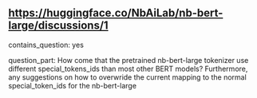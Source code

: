 ## https://huggingface.co/NbAiLab/nb-bert-large/discussions/1

contains_question: yes

question_part: How come that the pretrained nb-bert-large tokenizer use different special_tokens_ids than most other BERT models? Furthermore, any suggestions on how to overwride the current mapping to the normal special_token_ids for the nb-bert-large